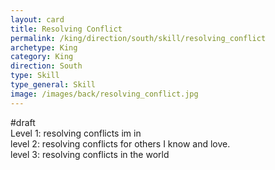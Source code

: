 ```yaml
---
layout: card
title: Resolving Conflict
permalink: /king/direction/south/skill/resolving_conflict
archetype: King
category: King
direction: South
type: Skill
type_general: Skill
image: /images/back/resolving_conflict.jpg
---
```

#draft   
Level 1: resolving conflicts im in  
level 2: resolving conflicts for others I know and love.   
level 3: resolving conflicts in the world
